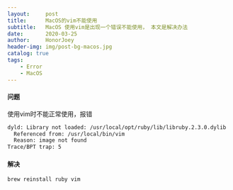```yaml
---
layout:     post  
title:      MacOS的vim不能使用			
subtitle:   MacOS 使用vim是出现一个错误不能使用， 本文是解决办法
date:       2020-03-25 		
author:     HonorJoey 			
header-img: img/post-bg-macos.jpg
catalog: true 				
tags:
    - Error
    - MacOS
---
```


#### 问题
使用vim时不能正常使用，报错
```bash
dyld: Library not loaded: /usr/local/opt/ruby/lib/libruby.2.3.0.dylib
  Referenced from: /usr/local/bin/vim
  Reason: image not found
Trace/BPT trap: 5
```
#### 解决
```bash
brew reinstall ruby vim
```